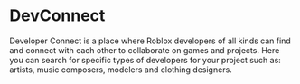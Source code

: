 # DevConnect
Developer Connect is a place where  Roblox developers of all kinds can find and connect with each other to collaborate on games and projects. Here you can search for specific types of developers for your project such as: artists, music composers, modelers and clothing designers.
